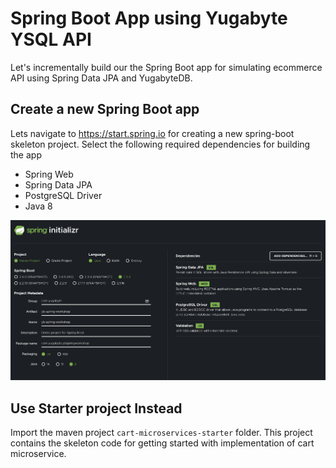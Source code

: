 # Spring Boot App using Yugabyte YSQL API

Let's incrementally build our the Spring Boot app for simulating ecommerce API using Spring Data JPA and YugabyteDB.


## Create a new Spring Boot app

Lets navigate to https://start.spring.io for creating a new spring-boot skeleton project. Select the following required dependencies for building the app

* Spring Web
* Spring Data JPA
* PostgreSQL Driver
* Java 8


![Create a new Spring Boot app](../images/spring-initializer.png)


## Use Starter project Instead

Import the maven project `cart-microservices-starter` folder. This project contains the skeleton code for getting started
with implementation of cart microservice.
